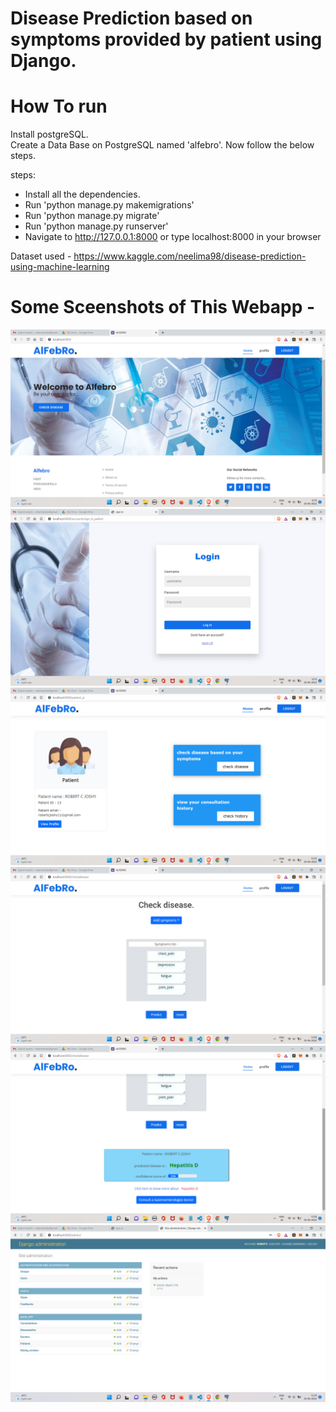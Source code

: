 # Disease Prediction based on symptoms provided by patient using Django.


# How To run
Install postgreSQL.  
Create a Data Base on PostgreSQL named 'alfebro'.
Now follow the below steps.

steps:
- Install all the dependencies.
- Run 'python manage.py makemigrations'
- Run 'python manage.py migrate'
- Run 'python manage.py runserver'
- Navigate to http://127.0.0.1:8000 or type localhost:8000 in your browser

Dataset used - https://www.kaggle.com/neelima98/disease-prediction-using-machine-learning

# Some Sceenshots of This Webapp -

![](https://github.com/robertcjoshy/disease-prediction-system/blob/main/screenshots/screen-1.png)
![](https://github.com/robertcjoshy/disease-prediction-system/blob/main/screenshots/screen-2.png)
![](https://github.com/robertcjoshy/disease-prediction-system/blob/main/screenshots/screen-4.png)
![](https://github.com/robertcjoshy/disease-prediction-system/blob/main/screenshots/screen-6.png)
![](https://github.com/robertcjoshy/disease-prediction-system/blob/main/screenshots/screen-7.png)
![](https://github.com/robertcjoshy/disease-prediction-system/blob/main/screenshots/screen-11.png)
